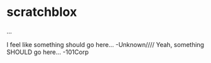 # scratchblox


...

I feel like something should go here... -Unknown////
Yeah, something SHOULD go here... -101Corp
